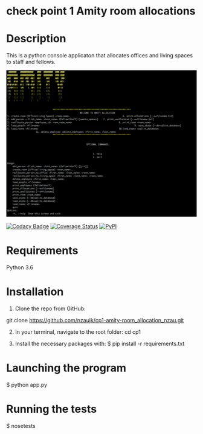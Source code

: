 # check point 1 Amity room allocations

# Description
This is a python console applicaton that allocates offices and living spaces to staff and fellows.

![Screenshot](Screenshot.png)

[![Codacy Badge](https://api.codacy.com/project/badge/Grade/2fd7d52092b54f27b11d1987281f71c3)](https://www.codacy.com/app/nzaujk/cp1-amity-room_allocation_nzau?utm_source=github.com&amp;utm_medium=referral&amp;utm_content=nzaujk/cp1-amity-room_allocation_nzau&amp;utm_campaign=Badge_Grade)   [![Coverage Status](https://coveralls.io/repos/github/nzaujk/cp1-amity-room_allocation_nzau/badge.svg?branch=ft-required-functions)](https://coveralls.io/github/nzaujk/cp1-amity-room_allocation_nzau?branch=ft-required-functions) [![PyPI](https://img.shields.io/pypi/pyversions/Django.svg?style=plastic)]()


# Requirements
Python 3.6

# Installation

1) Clone the repo from GitHub:

git clone https://github.com/nzaujk/cp1-amity-room_allocation_nzau.git


2) In your terminal, navigate to the root folder:
cd cp1

3) Install the necessary packages with:
$ pip install -r requirements.txt


# Launching the program
$ python app.py

# Running the tests

$ nosetests

